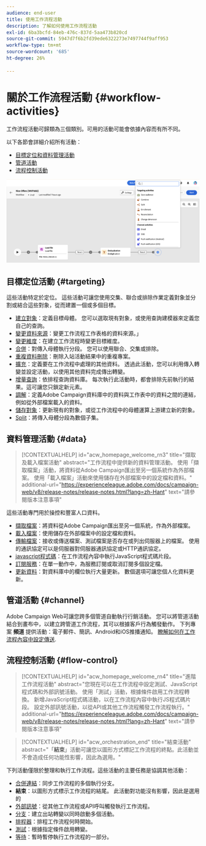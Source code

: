 ```yaml
---
audience: end-user
title: 使用工作流程活動
description: 了解如何使用工作流程活動
exl-id: 6ba3bcfd-84eb-476c-837d-5aa473b820cd
source-git-commit: 5947d7f6b2fd39ede6322273e7497744f9aff953
workflow-type: tm+mt
source-wordcount: '685'
ht-degree: 26%

---
```



# 關於工作流程活動 {#workflow-activities}

工作流程活動可歸類為三個類別。可用的活動可能會依據內容而有所不同。

以下各節會詳細介紹所有活動：

* [目標定位和資料管理活動](#targeting)
* [管道活動](#channel)
* [流程控制活動](#flow-control)

![](../assets/workflow-activities.png)

## 目標定位活動 {#targeting}

這些活動特定於定位。 這些活動可讓您使用交集、聯合或排除作業定義對象並分割或結合這些對象，從而建置一個或多個目標。

* [建立對象](build-audience.md)：定義目標母體。 您可以選取現有對象，或使用查詢建模器來定義您自己的查詢。
* [變更資料來源](change-data-source.md)：變更工作流程工作表格的資料來源。」
* [變更維度](change-dimension.md)：在建立工作流程時變更目標維度。
* [合併](combine.md)：對傳入母體執行分段。 您可以使用聯合、交集或排除。
* [重複資料刪除](deduplication.md)：刪除入站活動結果中的重複專案。
* [擴充](enrichment.md)：定義要在工作流程中處理的其他資料。 透過此活動，您可以利用傳入轉變並設定活動，以使用其他資料完成傳出轉變。
* [增量查詢](incremental-query.md)：依排程查詢資料庫。 每次執行此活動時，都會排除先前執行的結果。這可讓您只鎖定新元素。
* [調解](reconciliation.md)：定義Adobe Campaign資料庫中的資料與工作表中的資料之間的連結，例如從外部檔案載入的資料。
* [儲存對象](save-audience.md)：更新現有的對象，或從工作流程中的母體運算上游建立新的對象。
* [Split](split.md)：將傳入母體分段為數個子集。

## 資料管理活動 {#data}

>[!CONTEXTUALHELP]
>id="acw_homepage_welcome_rn3"
>title="擷取及載入檔案活動"
>abstract="工作流程中提供新的資料管理活動。 使用「擷取檔案」活動，將資料從Adobe Campaign匯出至另一個系統作為外部檔案。 使用「載入檔案」活動來使用儲存在外部檔案中的設定檔和資料。"
>additional-url="https://experienceleague.adobe.com/docs/campaign-web/v8/release-notes/release-notes.html?lang=zh-Hant" text="請參閱版本注意事項"

這些活動專門用於操控和豐富人口資料。

* [擷取檔案](extract-file.md)：將資料從Adobe Campaign匯出至另一個系統，作為外部檔案。
* [載入檔案](load-file.md)：使用儲存在外部檔案中的設定檔和資料。
* [傳輸檔案](transfer-file.md)：接收或傳送檔案、測試檔案是否存在或列出伺服器上的檔案。 使用的通訊協定可以是伺服器對伺服器通訊協定或HTTP通訊協定。
* [javascript程式碼](javascript-code.md)：在工作流程內容中執行JavaScript程式碼片段。
* [訂閱服務](subscription-services.md)：在單一動作中，為服務訂閱或取消訂閱多個設定檔。
* [更新資料](update-data.md)：對資料庫中的欄位執行大量更新。 數個選項可讓您個人化資料更新。

## 管道活動 {#channel}

Adobe Campaign Web可讓您跨多個管道自動執行行銷活動。 您可以將管道活動結合到畫布中，以建立跨管道工作流程，其可以根據客戶行為觸發動作。 下列專案 **頻道** 提供活動：電子郵件、簡訊、Android和iOS推播通知。 [瞭解如何在工作流程內容中設定傳送](channels.md).

## 流程控制活動 {#flow-control}


>[!CONTEXTUALHELP]
>id="acw_homepage_welcome_rn4"
>title="進階工作流程活動"
>abstract="您現在可以在工作流程中設定測試、JavaScript程式碼和外部訊號活動。 使用「測試」活動，根據條件啟用工作流程轉換。 新增JavaScript程式碼活動，以在工作流程內容中執行JS程式碼片段。 設定外部訊號活動，以從API或其他工作流程觸發工作流程執行。"
>additional-url="https://experienceleague.adobe.com/docs/campaign-web/v8/release-notes/release-notes.html?lang=zh-Hant" text="請參閱版本注意事項"



>[!CONTEXTUALHELP]
>id="acw_orchestration_end"
>title="結束活動"
>abstract="「**結束**」活動可讓您以圖形方式標記工作流程的終點。此活動並不會造成任何功能性影響，因此為選用。"

下列活動僅限於整理和執行工作流程。這些活動的主要任務是協調其他活動：

* [合併連結](and-join.md)：同步工作流程的多個執行分支。
* **結束**：以圖形方式標示工作流程的結尾。 此活動對功能沒有影響，因此是選用的
* [外部訊號](external-signal.md)：從其他工作流程或API呼叫觸發執行工作流程。
* [分支](fork.md)：建立出站轉變以同時啟動多個活動。
* [排程器](scheduler.md)：排程工作流程何時開始。
* [測試](test.md)：根據指定條件啟用轉變。
* [等待](wait.md)：暫時暫停執行工作流程的一部分。
